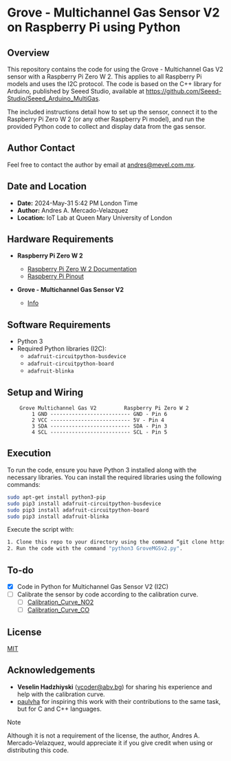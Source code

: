 # Grove - Multichannel Gas Sensor V2 on Raspberry Pi using Python

## Overview

This repository contains the code for using the Grove - Multichannel Gas V2 sensor with a Raspberry Pi Zero W 2. This applies to all Raspberry Pi models and uses the I2C protocol. The code is based on the C++ library for Arduino, published by Seeed Studio, available at https://github.com/Seeed-Studio/Seeed_Arduino_MultiGas.

The included instructions detail how to set up the sensor, connect it to the Raspberry Pi Zero W 2 (or any other Raspberry Pi model), and run the provided Python code to collect and display data from the gas sensor.

## Author Contact

Feel free to contact the author by email at andres@mevel.com.mx.

## Date and Location

- **Date:** 2024-May-31 5:42 PM London Time
- **Author:** Andres A. Mercado-Velazquez
- **Location:** IoT Lab at Queen Mary University of London

## Hardware Requirements

- **Raspberry Pi Zero W 2**
  - [Raspberry Pi Zero W 2 Documentation](https://www.raspberrypi.com/products/raspberry-pi-zero-2-w/)
  - [Raspberry Pi Pinout](https://pinout.xyz)

- **Grove - Multichannel Gas Sensor V2**
  - [Info](https://wiki.seeedstudio.com/Grove-Multichannel-Gas-Sensor-V2/)

## Software Requirements
- Python 3
- Required Python libraries (I2C):
  - `adafruit-circuitpython-busdevice`
  - `adafruit-circuitpython-board`
  - `adafruit-blinka`

## Setup and Wiring
```
    Grove Multichannel Gas V2         Raspberry Pi Zero W 2
        1 GND -------------------------- GND - Pin 6
        2 VCC -------------------------- 5V - Pin 4
        3 SDA -------------------------- SDA - Pin 3
        4 SCL -------------------------- SCL - Pin 5
```

## Execution
To run the code, ensure you have Python 3 installed along with the necessary libraries. You can install the required libraries using the following commands:

```bash
sudo apt-get install python3-pip
sudo pip3 install adafruit-circuitpython-busdevice
sudo pip3 install adafruit-circuitpython-board
sudo pip3 install adafruit-blinka
```
Execute the script with:
```bash
1. Clone this repo to your directory using the command “git clone https://github.com/AndresMercad0/RPi-MultichannelGasV2-PythonLib.git”.
2. Run the code with the command "python3 GroveMGSv2.py".
```

## To-do
- [x] Code in Python for Multichannel Gas Sensor V2 (I2C)
- [ ] Calibrate the sensor by code according to the calibration curve.
    - [ ] [Calibration_Curve_NO2](https://cnwinsen.com/wp-content/uploads/2021/08/MEMS-GM-102B-Manual-V2.1.pdf)
    - [ ] [Calibration_Curve_CO](https://www.winsen-sensor.com/d/files/gm-702b（ver2_2）manual.pdf)

## License
[MIT](https://choosealicense.com/licenses/mit/)

## Acknowledgements
- **Veselin Hadzhiyski** (vcoder@abv.bg) for sharing his experience and help with the calibration curve.
- [paulvha](https://github.com/paulvha/multichannel-gasV2-on-raspberry) for inspiring this work with their contributions to the same task, but for C and C++ languages.


> [!NOTE]
> Although it is not a requirement of the license, the author, Andres A. Mercado-Velazquez, would appreciate it if you give credit when using or distributing this code.